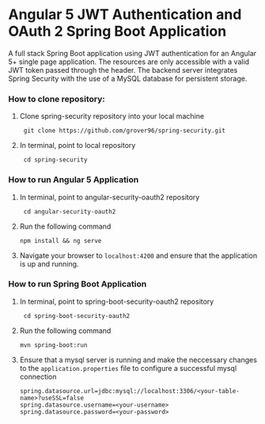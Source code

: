 # Angular 5 JWT Authentication and OAuth 2 Spring Boot Application

 A full stack Spring Boot application using JWT authentication for an Angular 5+ single page application. The resources are only accessible with a valid JWT token passed through the header. The backend server integrates Spring Security with the use of a MySQL database for persistent storage.
 
 ### How to clone repository:
 
1. Clone spring-security repository into your local machine

        git clone https://github.com/grover96/spring-security.git
       
2. In terminal, point to local repository

        cd spring-security
        
 ### How to run Angular 5 Application
 
1. In terminal, point to angular-security-oauth2 repository

        cd angular-security-oauth2
        
 2. Run the following command
 
        npm install && ng serve
       
3. Navigate your browser to `localhost:4200` and ensure that the application is up and running.

 ### How to run Spring Boot Application
 
1. In terminal, point to spring-boot-security-oauth2 repository

        cd spring-boot-security-oauth2
        
 2. Run the following command
 
        mvn spring-boot:run
       
3. Ensure that a mysql server is running and make the neccessary changes to the `application.properties` file to configure a successful mysql connection

     ```
   spring.datasource.url=jdbc:mysql://localhost:3306/<your-table-name>?useSSL=false
   spring.datasource.username=<your-username>
   spring.datasource.password=<your-password>
    ```
